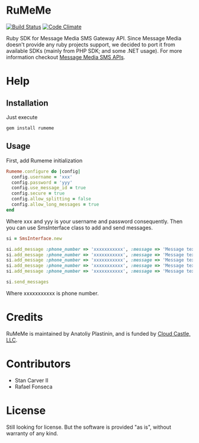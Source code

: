RuMeMe
======

[![Build Status](https://travis-ci.org/rumeme/rumeme.png?branch=master)](https://travis-ci.org/antlypls/rumeme)
[![Code Climate](https://codeclimate.com/github/rumeme/rumeme.png)](https://codeclimate.com/github/antlypls/rumeme)

Ruby SDK for Message Media SMS Gateway API.
Since Message Media doesn't provide any ruby projects support, we decided to port it from available SDKs (mainly from PHP SDK; and some .NET usage).
For more information checkout [Message Media SMS APIs](http://www.message-media.com/sms-gateway.html).

Help
====

Installation
------------

Just execute

    gem install rumeme

Usage
-----

First, add Rumeme initialization

```ruby
Rumeme.configure do |config|
  config.username = 'xxx'
  config.password = 'yyy'
  config.use_message_id = true
  config.secure = true
  config.allow_splitting = false
  config.allow_long_messages = true
end
```

Where xxx and yyy is your username and password consequently.
Then you can use SmsInterface class to add and send messages.

```ruby
si = SmsInterface.new

si.add_message :phone_number => 'xxxxxxxxxxx', :message => 'Message text 1'
si.add_message :phone_number => 'xxxxxxxxxxx', :message => 'Message text 2'
si.add_message :phone_number => 'xxxxxxxxxxx', :message => 'Message text 3'
si.add_message :phone_number => 'xxxxxxxxxxx', :message => 'Message text 4'
si.add_message :phone_number => 'xxxxxxxxxxx', :message => 'Message text 5'

si.send_messages
```

Where xxxxxxxxxxx is phone number.

Credits
=======

RuMeMe is maintained by Anatoliy Plastinin, and is funded by [Cloud Castle, LLC](http://cloudcastlegroup.com/).

Contributors
============

* Stan Carver II
* Rafael Fonseca

License
=======

Still looking for license. But the software is provided "as is", without warranty of any kind.
